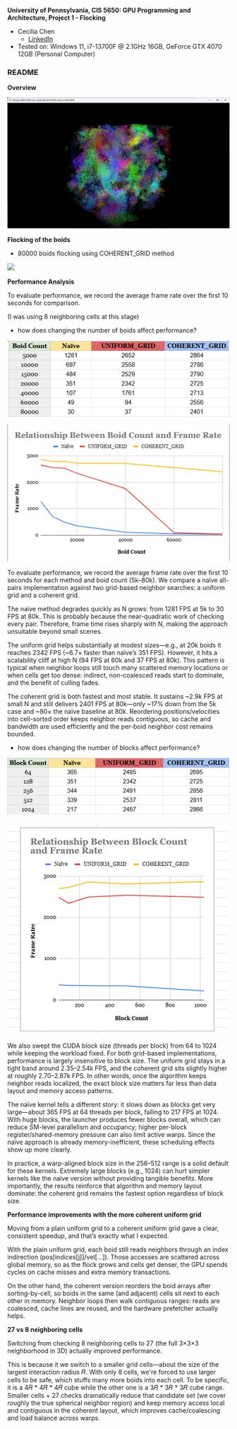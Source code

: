 **University of Pennsylvania, CIS 5650: GPU Programming and Architecture,
Project 1 - Flocking**

* Cecilia Chen 
  * [LinkedIn](https://www.linkedin.com/in/yue-chen-643182223/)
* Tested on: Windows 11, i7-13700F @ 2.1GHz 16GB, GeForce GTX 4070 12GB (Personal Computer)

### README

**Overview**

![](images/Boids_screenshot.png)

**Flocking of the boids**
* 80000 boids flocking using COHERENT_GRID method

![](images/boid_animation.gif)

**Performance Analysis** 

To evaluate performance, we record the average frame rate over the first 10 seconds for comparison.

(I was using 8 neighboring cells at this stage)

* how does changing the number of boids affect performance? 

![](images/boid_count.png)

![](images/boid_count_plot.png)

To evaluate performance, we record the average frame rate over the first 10 seconds for each method and boid count (5k–80k). We compare a naïve all-pairs implementation against two grid-based neighbor searches: a uniform grid and a coherent grid.

The naïve method degrades quickly as N grows: from 1281 FPS at 5k to 30 FPS at 80k. This is probably because the near-quadratic work of checking every pair. Therefore, frame time rises sharply with N, making the approach unsuitable beyond small scenes.

The uniform grid helps substantially at modest sizes—e.g., at 20k boids it reaches 2342 FPS (~6.7× faster than naïve’s 351 FPS). However, it hits a scalability cliff at high N (94 FPS at 60k and 37 FPS at 80k). This pattern is typical when neighbor loops still touch many scattered memory locations or when cells get too dense: indirect, non-coalesced reads start to dominate, and the benefit of culling fades.

The coherent grid is both fastest and most stable. It sustains ~2.9k FPS at small N and still delivers 2401 FPS at 80k—only ~17% down from the 5k case and ~80× the naïve baseline at 80k. Reordering positions/velocities into cell-sorted order keeps neighbor reads contiguous, so cache and bandwidth are used efficiently and the per-boid neighbor cost remains bounded.

* how does changing the number of blocks affect performance? 

![](images/block_count.png)

![](images/block_count_plot.png)

We also swept the CUDA block size (threads per block) from 64 to 1024 while keeping the workload fixed. For both grid-based implementations, performance is largely insensitive to block size. The uniform grid stays in a tight band around 2.35–2.54k FPS, and the coherent grid sits slightly higher at roughly 2.70–2.87k FPS. In other words, once the algorithm keeps neighbor reads localized, the exact block size matters far less than data layout and memory access patterns.

The naïve kernel tells a different story: it slows down as blocks get very large—about 365 FPS at 64 threads per block, falling to 217 FPS at 1024. With huge blocks, the launcher produces fewer blocks overall, which can reduce SM-level parallelism and occupancy; higher per-block register/shared-memory pressure can also limit active warps. Since the naïve approach is already memory-inefficient, these scheduling effects show up more clearly.

In practice, a warp-aligned block size in the 256–512 range is a solid default for these kernels. Extremely large blocks (e.g., 1024) can hurt simpler kernels like the naïve version without providing tangible benefits. More importantly, the results reinforce that algorithm and memory layout dominate: the coherent grid remains the fastest option regardless of block size.

**Performance improvements with the more coherent uniform grid**

Moving from a plain uniform grid to a coherent uniform grid gave a clear, consistent speedup, and that’s exactly what I expected.

With the plain uniform grid, each boid still reads neighbors through an index indirection (pos[indices[j]]/vel[...]). Those accesses are scattered across global memory, so as the flock grows and cells get denser, the GPU spends cycles on cache misses and extra memory transactions.

On the other hand, the coherent version reorders the boid arrays after sorting-by-cell, so boids in the same (and adjacent) cells sit next to each other in memory. Neighbor loops then walk contiguous ranges: reads are coalesced, cache lines are reused, and the hardware prefetcher actually helps.

**27 vs 8 neighboring cells**

Switching from checking 8 neighboring cells to 27 (the full 3×3×3 neighborhood in 3D) actually improved performance. 

This is because it we switch to a smaller grid cells—about the size of the largest interaction radius 𝑅. With only 8 cells, we're forced to use larger cells to be safe, which stuffs many more boids into each cell. To be specific, it is a 4𝑅 * 4𝑅 * 4𝑅  cube while the other one is a 3𝑅 * 3𝑅 * 3𝑅 cube range. Smaller cells + 27 checks dramatically reduce that candidate set (we cover roughly the true spherical neighbor region) and keep memory access local and contiguous in the coherent layout, which improves cache/coalescing and load balance across warps. 
